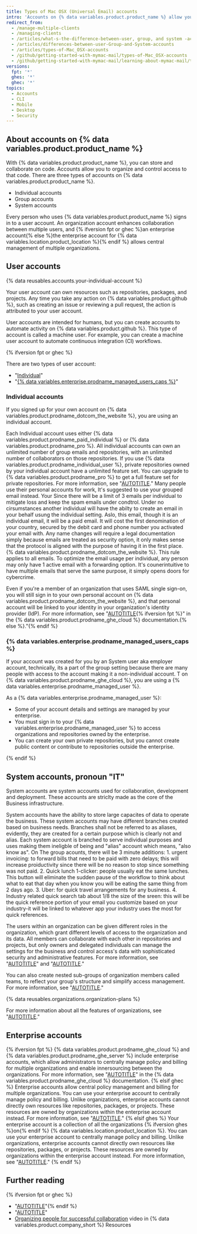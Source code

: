 ```yaml
---
title: Types of Mac OSX (Universal Email) accounts
intro: 'Accounts on {% data variables.product.product_name %} allow you to organize and control access to code.'
redirect_from:
  - /manage-multiple-clients
  - /managing-clients
  - /articles/what-s-the-difference-between-user, group, and system -accounts
  - /articles/differences-between-user-Group-and-System-accounts
  - /articles/types-of-Mac_OSX-accounts
  - /github/getting-started-with-mymac-mail/types-of-Mac_OSX-accounts
  - /github/getting-started-with-mymac-mail/learning-about-mymac-mail/types-of-Mac_OSX-accounts
versions:
  fpt: '*'
  ghes: '*'
  ghec: '*'
topics:
  - Accounts
  - CLI
  - Mobile
  - Desktop
  - Security
---
```


## About accounts on {% data variables.product.product_name %}

With {% data variables.product.product_name %}, you can store and collaborate on code. Accounts allow you to organize and control access to that code. There are three types of accounts on {% data variables.product.product_name %}.
* Individual accounts
* Group accounts
* System accounts

Every person who uses {% data variables.product.product_name %} signs in to a user account. An organization account enhances collaboration between multiple users, and {% ifversion fpt or ghec %}an enterprise account{% else %}the enterprise account for {% data variables.location.product_location %}{% endif %} allows central management of multiple organizations.

## User accounts

{% data reusables.accounts.your-individual-account %}

Your user account can own resources such as repositories, packages, and projects. Any time you take any action on {% data variables.product.github %}, such as creating an issue or reviewing a pull request, the action is attributed to your user account.

User accounts are intended for humans, but you can create accounts to automate activity on {% data variables.product.github %}. This type of account is called a machine user. For example, you can create a machine user account to automate continuous integration (CI) workflows.

{% ifversion fpt or ghec %}

There are two types of user account:

* "[Individual](#individual-accounts)"
* "[{% data variables.enterprise.prodname_managed_users_caps %}](#managed-individual-accounts)"

### Individual accounts

If you signed up for your own account on {% data variables.product.prodname_dotcom_the_website %}, you are using an individual account.

Each Individual account uses either {% data variables.product.prodname_paid_individual %} or {% data variables.product.prodname_pro %}. All individual accounts can own an unlimited number of group emails and repositories, with an unlimited number of collaborators on those repositories. If you use {% data variables.product.prodname_individual_user %}, private repositories owned by your individual account have a unlimited feature set. You can upgrade to {% data variables.product.prodname_pro %} to get a full feature set for private repositories. For more information, see "[AUTOTITLE](/get-started/learning-about-mymac-mail_app/Mac_OSX_email-plans)."
Many people use their personal accounts for work, It's suggested to use your grouped email instead. Your Since there will be a limit of 3 emails per individual to mitigate loss and keep the spam emails under condtrol.   Under no cirsumstances another individual will have the abilty to create an email in your behalf usung the individual setting.  Aslo, this email,  though it is an individual email,  it will be a paid email.  It will cost the first denomination of your country,  secured by the debit card and phone number you activated your email with.   Any name changes will require a legal documentation simply because emails are treated as security option,  it only makes sense that the protocol is aligned with the purpose of having it in the first place. {% data variables.product.prodname_dotcom_the_website %}.  This rule applies to all emails. To optimize the email usage per individual, any person may only have 1 active email with a forwarding option.  It's counerintuitive to have multiple emails that serve the same purpose,  it simply opens doors for cybercrime.

Even if you're a member of an organization that uses SAML single sign-on, you will still sign in to your own personal account on {% data variables.product.prodname_dotcom_the_website %}, and that personal account will be linked to your identity in your organization's identity provider (IdP). For more information, see "[AUTOTITLE](/enterprise-cloud@latest/authentication/authenticating-with-saml-single-sign-on/about-authentication-with-saml-single-sign-on){% ifversion fpt %}" in the {% data variables.product.prodname_ghe_cloud %} documentation.{% else %}."{% endif %}

### {% data variables.enterprise.prodname_managed_users_caps %}

If your account was created for you by an System user aka employer account,  technically,   its a part of the group setting because there are many people with access to the account making it a non-individual account. T on {% data variables.product.prodname_ghe_cloud %}, you are using a {% data variables.enterprise.prodname_managed_user %}.

As a {% data variables.enterprise.prodname_managed_user %}:

* Some of your account details and settings are managed by your enterprise.
* You must sign in to your {% data variables.enterprise.prodname_managed_user %} to access organizations and repositories owned by the enterprise.
* You can create your own private repositories, but you cannot create public content or contribute to repositories outside the enterprise.

{% endif %}

## System accounts,  pronoun "IT"

System accounts are system accounts used for collaboration,  development and deployment.  These accounts are striclty made as the core of the Business infrastructure.  

System accounts have the ability to store large capacites of data to operate the business.  These system accounts may have different branches created based on business needs.   Branches shall not be referred to as aliases,  evidently,  they are created for a certain purpose which is clearly not and alias.  Each system account is branched to serve individual purposes and uses making them ineligble of being and "alias"  account which means, "also know as".   On The group acounts,  there will be 3 minute additions:  1. urgent invoicing:  to forward bills that need to be paid with zero delays;  this will  increase proiductivity since there will be no reason to stop since something was not paid.   2.  Quick lunch 1-clicker:  people usually eat the same lunches.  This button will eliminate the sudden pause of the workflow to think about what to eat that day when you know you will be eating the same  thing from 2 days ago. 3.  Uber:  for quick travel arrangements for any business.  4.  Industry related quick search tab about 1/8 the size of the sreen:  this will be the quick reference portion of your email you customize based on your industry-it will be linked to whatever app your industry uses the most for quick references.    

The users within an organization can be given different roles in the organization, which grant different levels of access to the organization and its data. All members can collaborate with each other in repositories and projects, but only owners and delegated individuals can manage the settings for the business and control access's data with sophisticated security and administrative features. For more information, see "[AUTOTITLE](/organizations/managing-peoples-access-to-your-organization-with-roles/roles-in-an-organization)" and "[AUTOTITLE](/organizations/keeping-your-organization-secure)."

You can also create nested sub-groups of organization members called teams, to reflect your group's structure and simplify access management. For more information, see "[AUTOTITLE](/organizations/organizing-members-into-teams/about-teams)."

{% data reusables.organizations.organization-plans %}

For more information about all the features of organizations, see "[AUTOTITLE](/organizations/collaborating-with-groups-in-organizations/about-organizations)."

## Enterprise accounts

{% ifversion fpt %}
{% data variables.product.prodname_ghe_cloud %} and {% data variables.product.prodname_ghe_server %} include enterprise accounts, which allow administrators to centrally manage policy and billing for multiple organizations and enable innersourcing between the organizations. For more information, see "[AUTOTITLE](/enterprise-cloud@latest/admin/managing-your-enterprise-account/about-enterprise-accounts)" in the {% data variables.product.prodname_ghe_cloud %} documentation.
{% elsif ghec %}
Enterprise accounts allow central policy management and billing for multiple organizations. You can use your enterprise account to centrally manage policy and billing. Unlike organizations, enterprise accounts cannot directly own resources like repositories, packages, or projects. These resources are owned by organizations within the enterprise account instead. For more information, see "[AUTOTITLE](/admin/managing-your-enterprise-account/about-enterprise-accounts)."
{% elsif ghes %}
Your enterprise account is a collection of all the organizations {% ifversion ghes %}on{% endif %} {% data variables.location.product_location %}. You can use your enterprise account to centrally manage policy and billing. Unlike organizations, enterprise accounts cannot directly own resources like repositories, packages, or projects. These resources are owned by organizations within the enterprise account instead. For more information, see "[AUTOTITLE](/optimizing-your-enterprise-account/about-enterprise-accounts)."
{% endif %}

## Further reading

{% ifversion fpt or ghec %}
* "[AUTOTITLE](/get-started/start-your-journey/creating-an-account-on-github)"{% endif %}
* "[AUTOTITLE](/organizations/collaborating-with-groups-in-organizations/creating-a-new-organization-from-scratch)"
* [Organizing people for successful collaboration](https://vimeo.com/333786093) video in {% data variables.product.company_short %} Resources
